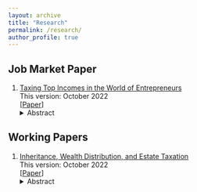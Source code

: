 ```yaml
---
layout: archive
title: "Research"
permalink: /research/
author_profile: true
---
```



## Job Market Paper
1. [Taxing Top Incomes in the World of Entrepreneurs]()    
   This version: October 2022       
   \[[Paper]()\]
   <details><summary>Abstract</summary>   
   This paper shows that high top marginal income tax rates generate large aggregate output and productivity losses. These losses arise because taxes distort the investment decisions of entrepreneurs, who constitute a large share of high income earners. I identify two novel distortions. The first is the "productivity investment effect". Top income tax rates distort the productivity investment decisions not only of entrepreneurs who are already in the top income bracket but also of those who will become top earners in the future by building up their firms. The second force is the "incorporation timing effect". Successful entrepreneurs grow their firms and then sell their businesses to the corporate sector through incorporation. High top tax rates push these entrepreneurs to sell before their firms reach their full productivity potential. This force is driven by a feature of the tax code: the sale of a firm is treated as capital gains, which are taxed at a lower rate than ordinary income. Both effects imply that even though it targets only a small fraction of households, increasing the top marginal income tax rate generates large output costs by decreasing productivity. Since lower productivity erodes the tax base, in a calibrated model, the revenue-maximizing top income tax rate is 45%.
   </details>

## Working Papers
1. [Inheritance, Wealth Distribution, and Estate Taxation](../files/Inheritance.pdf)    
   This version: October 2022  
   \[[Paper](../files/Inheritance.pdf)\]
   <details><summary>Abstract</summary>
   The estate tax has been considered by its supporters as a natural way to reduce wealth inequality because it targets the wealthy directly. However, this conclusion relies heavily on the underlying assumption that inheritance plays a crucial role in wealth accumulation for the rich. Using data from the Survey of Consumer Finances, this paper exhibits novel evidence about wealthy households and the inheritance they have received. Specifically: 1) less than 14% of the richest one percent's wealth is directly attributable to inheritances. 2) More than half of the top one percent by wealth do not receive any inheritances over their lifetime. Then, in a quantitative model that accounts for novel facts on inheritance received by the rich, this paper finds that even if the estate tax rate were raised to 100 percent, the top one percent wealth holding would drop by only 3.5 percentage points. Moreover, compared with taxing the incomes of the top one percent earners, taxing estates generates a large output loss for a given amount of wealth redistribution, suggesting that estate taxation may not be an effective tool for wealth redistribution.
   </details>
   
   
